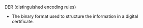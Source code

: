 DER (distinguished encoding rules)

- The binary format used to structure the information in a digital certificate.